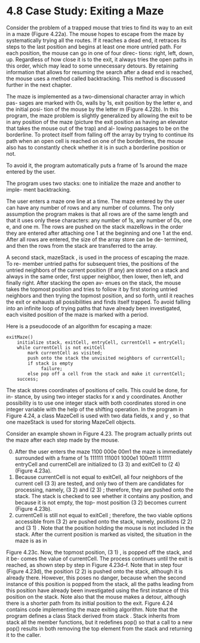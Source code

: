 # 4.8 Case Study: Exiting a Maze

Consider the problem of a trapped mouse that tries to find its way to an exit in a maze
(Figure 4.22a). The mouse hopes to escape from the maze by systematically trying all
the routes. If it reaches a dead end, it retraces its steps to the last position and begins at
least one more untried path. For each position, the mouse can go in one of four direc-
tions: right, left, down, up. Regardless of how close it is to the exit, it always tries the
open paths in this order, which may lead to some unnecessary detours. By retaining
information that allows for resuming the search after a dead end is reached, the mouse
uses a method called backtracking. This method is discussed further in the next chapter.

The maze is implemented as a two-dimensional character array in which pas-
sages are marked with 0s, walls by 1s, exit position by the letter e, and the initial posi-
tion of the mouse by the letter m (Figure 4.22b). In this program, the maze problem
is slightly generalized by allowing the exit to be in any position of the maze (picture
the exit position as having an elevator that takes the mouse out of the trap) and al-
lowing passages to be on the borderline. To protect itself from falling off the array by
trying to continue its path when an open cell is reached on one of the borderlines, the
mouse also has to constantly check whether it is in such a borderline position or not.

To avoid it, the program automatically puts a frame of 1s around the maze entered
by the user.

The program uses two stacks: one to initialize the maze and another to imple-
ment backtracking.

The user enters a maze one line at a time. The maze entered by the user can have
any number of rows and any number of columns. The only assumption the program
makes is that all rows are of the same length and that it uses only these characters:
any number of 1s, any number of 0s, one e, and one m. The rows are pushed on the
stack mazeRows in the order they are entered after attaching one 1 at the beginning
and one 1 at the end. After all rows are entered, the size of the array store can be de-
termined, and then the rows from the stack are transferred to the array.

A second stack, mazeStack , is used in the process of escaping the maze. To re-
member untried paths for subsequent tries, the positions of the untried neighbors of
the current position (if any) are stored on a stack and always in the same order, first
upper neighbor, then lower, then left, and finally right. After stacking the open av-
enues on the stack, the mouse takes the topmost position and tries to follow it by first
storing untried neighbors and then trying the topmost position, and so forth, until it
reaches the exit or exhausts all possibilities and finds itself trapped. To avoid falling
into an infinite loop of trying paths that have already been investigated, each visited
position of the maze is marked with a period.

Here is a pseudocode of an algorithm for escaping a maze:

```
exitMaze()
    initialize stack, exitCell, entryCell, currentCell = entryCell;
    while currentCell is not exitCell
        mark currentCell as visited;
        push onto the stack the unvisited neighbors of currentCell;
        if stack is empty
             failure;
        else pop off a cell from the stack and make it currentCell;
    success;
```

The stack stores coordinates of positions of cells. This could be done, for in-
stance, by using two integer stacks for x and y coordinates. Another possibility is
to use one integer stack with both coordinates stored in one integer variable with
the help of the shifting operation. In the program in Figure 4.24, a class MazeCell
is used with two data fields, x and y , so that one mazeStack is used for storing
MazeCell objects.

Consider an example shown in Figure 4.23. The program actually prints out the
maze after each step made by the mouse.

0. After the user enters the maze
1100
000e
00m1
the maze is immediately surrounded with a frame of 1s
111111
111001
1000e1
100m11
111111
entryCell and currentCell are initialized to (3 3) and exitCell to
(2 4) (Figure 4.23a).
1. Because currentCell is not equal to exitCell, all four neighbors of the
current cell (3 3) are tested, and only two of them are candidates for processing,
namely, (3 2) and (2 3) ; therefore, they are pushed onto the stack. The stack is
checked to see whether it contains any position, and because it is not empty, the top-
most position (3 2) becomes current (Figure 4.23b).
2. currentCell is still not equal to exitCell ; therefore, the two viable
options accessible from (3 2) are pushed onto the stack, namely, positions (2 2)
and (3 1) . Note that the position holding the mouse is not included in the stack.
After the current position is marked as visited, the situation in the maze is as in

Figure 4.23c. Now, the topmost position, (3 1) , is popped off the stack, and it be-
comes the value of currentCell. The process continues until the exit is reached, as
shown step by step in Figure 4.23d–f.
Note that in step four (Figure 4.23d), the position (2 2) is pushed onto the
stack, although it is already there. However, this poses no danger, because when the
second instance of this position is popped from the stack, all the paths leading from
this position have already been investigated using the first instance of this position
on the stack. Note also that the mouse makes a detour, although there is a shorter
path from its initial position to the exit.
Figure 4.24 contains code implementing the maze exiting algorithm. Note that the
program defines a class Stack derived from stack . Stack inherits from stack all the
member functions, but it redefines pop() so that a call to a new pop() results in both
removing the top element from the stack and returning it to the caller.

